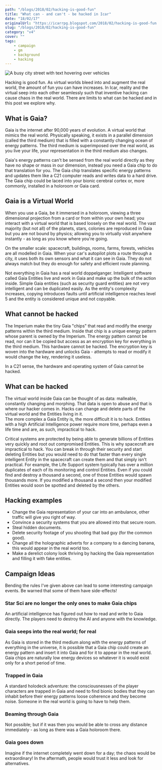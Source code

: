 ```yaml
---
path: "/blogs/2018/02/hacking-is-good-fun"
title: "What can - and can't - be hacked in Icar"
date: "18/02/17"
originalUrl: "https://icarrpg.blogspot.com/2018/02/hacking-is-good-fun.html"
slug: "/blogs/2018/02/hacking-is-good-fun"
category: "v4"
cover: ""
tags:
    - campaign
    - gm
    - background
    - hacking
---
```

![A busy city street with text hovering over vehicles](https://imgur.com/BDnrx3K.png)

Hacking is good fun. As virtual worlds bleed into and augment the real world, the amount of fun you can have increases. In Icar, reality and the virtual seep into each other seamlessly such that inventive hacking can cause chaos in the real world. There are limits to what can be hacked and in this post we explore why.  

## What is Gaia?

Gaia is the internet after 90,000 years of evolution. A virtual world that mimics the real world. Physically speaking, it exists in a parallel dimension (called the third medium) that is filled with a constantly changing ocean of energy patterns. The third medium is superimposed over the real world, as you live your life, your representation in the third medium also changes.   

Gaia's energy patterns can't be sensed from the real world directly as they have no shape or mass in our dimension, instead you need a Gaia chip to do that translation for you. The Gaia chip translates specific energy patterns and updates them like a C21 computer reads and writes data to a hard drive. The Gaia chip could be laced into your bionic cerebral cortex or, more commonly, installed in a holoroom or Gaia card.  

## Gaia is a Virtual World

When you use a Gaia, be it immersed in a holoroom, viewing a three dimensional projection from a card or from within your own head; you interact with a virtual world that is based loosely on the real world. The vast majority (but not all) of the planets, stars, colonies are reproduced in Gaia but you are not bound by physics; allowing you to virtually visit anywhere instantly - as long as you know where you're going.  

On the smaller scale: spacecraft, buildings, rooms, farms, forests, vehicles are all modelled in Gaia. When your car's autopilot plots a route through a city, it uses both its own sensors and what it can see in Gaia. They do not always match but they do enough for safety and efficient route planning.  

Not everything in Gaia has a real world doppelganger. Intelligent software called Gaia Entities live and work in Gaia and make up the bulk of the action inside. Simple Gaia entities (such as security guard entities) are not very intelligent and can be duplicated easily. As the entity's complexity increases, copying introduces faults until artificial intelligence reaches level 5 and the entity is considered unique and not copyable.  

## What cannot be hacked

The Imperium make the tiny Gaia "chips" that read and modify the energy patterns within the third medium. Inside that chip is a unique energy pattern whose parent is owned by the Imperium. The energy pattern cannot be read, nor can it be copied but access as an encryption key for everything in the third medium. This hardware cannot be hacked. The encryption key is woven into the hardware and unlocks Gaia - attempts to read or modify it would change the key, rendering it useless.  

In a C21 sense, the hardware and operating system of Gaia cannot be hacked.  

## What can be hacked

The virtual world inside Gaia can be thought of as data: malleable, constantly changing and morphing. That data is open to abuse and that is where our hacker comes in. Hacks can change and delete parts of the virtual world and the Entities living in it.  
 The more complex a Gaia Entity is, the more difficult it is to hack. Entities with a high Artificial Intelligence power require more time, perhaps even a life time and are, as such, impractical to hack.  

Critical systems are protected by being able to generate billions of Entities very quickly and root out compromised Entities. This is why spacecraft are impractical to hack. You can break in through their security and start deleting Entities but you would need to do that faster than every single intelligent Entity in the spacecraft can create them and that simply isn't practical. For example, the Life Support system typically has over a million duplicates of each of its monitoring and control Entities. Even if you could find and destroy a thousand a second, one of those Entities would spawn thousands more. If you modified a thousand a second then your modified Entities would soon be spotted and deleted by the others.  

## Hacking examples

* Change the Gaia representation of your car into an ambulance, other traffic will give you right of way. 
* Convince a security systems that you are allowed into that secure room. 
* Steal hidden documents. 
* Delete security footage of you shooting that bad guy (for the common good). 
* Change all the holographic adverts for a company to a dancing banana, this would appear in the real world too. 
* Make a derelict colony look thriving by hacking the Gaia representation and filling it with fake entities.  

## Campaign Ideas

Bending the rules I've given above can lead to some interesting campaign events. Be warned that some of them have side-effects!  

### Star Sci are no longer the only ones to make Gaia chips

An artificial intelligence has figured out how to read and write to Gaia directly. The players need to destroy the AI and anyone with the knowledge.  

### Gaia seeps into the real world; for real

As Gaia is stored in the third medium along with the energy patterns of everything in the universe, it is possible that a Gaia chip could create an energy pattern and insert it into Gaia and for it to appear in the real world. Gaia chips are naturally low energy devices so whatever it is would exist only for a short period of time.  

### Trapped in Gaia

A standard holodeck adventure: the consciousnesses of the player characters are trapped in Gaia and need to find bionic bodies that they can inhabit before their energy patterns loose coherence and they become noise. Someone in the real world is going to have to help them.  

### Beaming through Gaia

Not possible; but if it was then you would be able to cross any distance immediately - as long as there was a Gaia holoroom there.  

### Gaia goes down

Imagine if the internet completely went down for a day; the chaos would be extraordinary! In the aftermath, people would trust it less and look for alternatives.